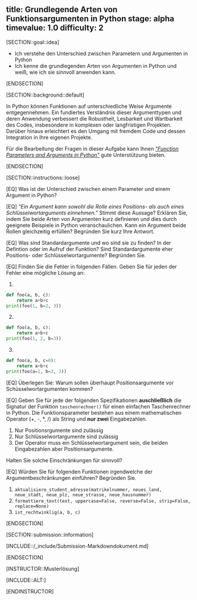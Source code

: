 title: Grundlegende Arten von Funktionsargumenten in Python
stage: alpha
timevalue: 1.0
difficulty: 2
---

[SECTION::goal::idea]

- Ich verstehe den Unterschied zwischen Parametern und Argumenten in Python
- Ich kenne die grundlegenden Arten von Argumenten in Python und weiß, 
wie ich sie sinnvoll anwenden kann.

[ENDSECTION]

[SECTION::background::default]

In Python können Funktionen auf unterschiedliche Weise Argumente entgegennehmen. 
Ein fundiertes Verständnis dieser Argumenttypen und deren Anwendung verbessert die Robustheit, 
Lesbarkeit und Wartbarkeit des Codes, insbesondere in komplexen oder langfristigen Projekten. 
Darüber hinaus erleichtert es den Umgang mit fremdem Code und 
dessen Integration in Ihre eigenen Projekte.

Für die Bearbeitung der Fragen in dieser Aufgabe kann Ihnen 
[*"Function Parameters and Arguments in Python"*](https://www.pythondiscord.com/pages/guides/python-guides/parameters-and-arguments/) 
gute Unterstützung bieten.

[ENDSECTION]

[SECTION::instructions::loose]

[EQ] Was ist der Unterschied zwischen einem Parameter und einem Argument in Python?

[EQ] *"Ein Argument kann sowohl die Rolle eines Positions- als auch eines Schlüsselwortarguments einnehmen."*
Stimmt diese Aussage? 
Erklären Sie, indem Sie beide Arten von Argumenten kurz definieren und 
dies durch geeignete Beispiele in Python veranschaulichen. 
Kann ein Argument beide Rollen gleichzeitig erfüllen? 
Begründen Sie kurz Ihre Antwort. 

[EQ] Was sind Standardargumente und wo sind sie zu finden? In der Defintion oder im Aufruf der Funktion? 
Sind Standardargumente eher Positions- oder Schlüsselwortargumente? Begründen Sie.

[EQ] Finden Sie die Fehler in folgenden Fällen. Geben Sie für jeden der Fehler eine mögliche Lösung an:

1. 
```python
def foo(a, b, c):
    return a+b+c
print(foo(1, b=2, 3))
```
2. 
```python
def foo(a, b, c):
    return a+b+c
print(foo(1, 2, b=3))
```
3. 
```python
def foo(a, b, c=0):
    return a+b+c
print(foo(a=1, b=2, 3))
```

[EQ] Überlegen Sie: Warum sollen überhaupt Positionsargumente vor Schüsselwortargumenten kommen?

[EQ] Geben Sie für jede der folgenden Spezifikationen **auschließlich** 
die Signatur der Funktion `taschenrechner()` für einen einfachen Taschenrechner in Python. 
Die Funktionsparameter bestehen aus einem mathematischen Operator (+, -, \*, /) als String und 
**nur zwei** Eingabezahlen.

1. Nur Positionsrgumente sind zulässig
2. Nur Schlüsselwortargumente sind zulässig
3. Der Operator muss ein Schlüsselwortargument sein, die beiden Eingabezahlen aber Positionsargumente.

Halten Sie solche Einschränkungen für sinnvoll?

[EQ] Würden Sie für folgenden Funktionen irgendwelche der Argumentbeschränkungen einführen? 
Begründen Sie.

1. `aktualisiere_student_adresse(matrikelnummer, neues_land, neue_stadt, neue_plz, neue_strasse, neue_hausnummer)`
2. `formattiere_text(text, uppercase=False, reverse=False, strip=False, replace=None)`
3. `ist_rechtwinklig(a, b, c)`

[ENDSECTION]

[SECTION::submission::information]

[INCLUDE::/_include/Submission-Markdowndokument.md]

[ENDSECTION]

[INSTRUCTOR::Musterlösung]

[INCLUDE::ALT:]

[ENDINSTRUCTOR]








